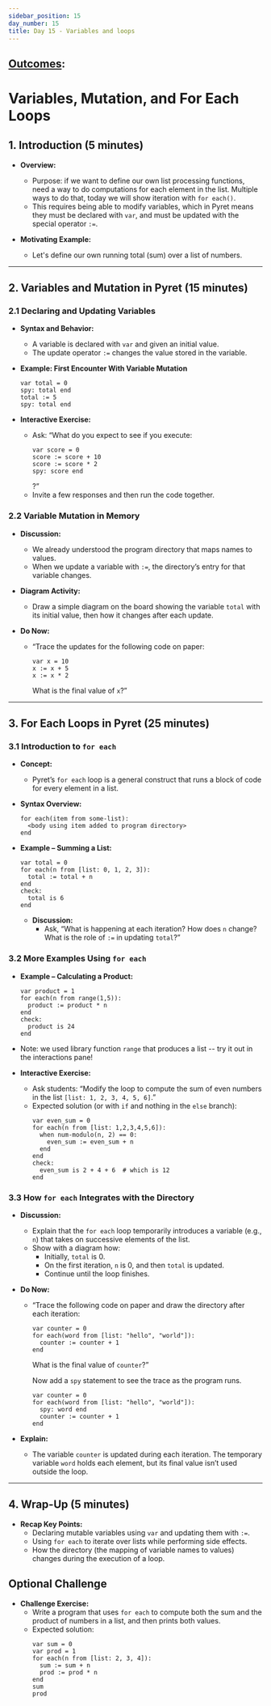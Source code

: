 ```yaml
---
sidebar_position: 15
day_number: 15
title: Day 15 - Variables and loops
---
```


## [Outcomes](../outcomes/): 


# Variables, Mutation, and For Each Loops

## 1. Introduction (5 minutes)

- **Overview:**
  - Purpose: if we want to define our own list processing functions, need a way to do computations for each element in 
    the list. Multiple ways to do that, today we will show iteration with `for each()`. 
  - This requires being able to modify variables, which in Pyret means they must
    be declared with `var`, and must be updated with the special operator `:=`.
  
- **Motivating Example:**
  - Let's define our own running total (sum) over a list of numbers.

---

## 2. Variables and Mutation in Pyret (15 minutes)

### 2.1 Declaring and Updating Variables

- **Syntax and Behavior:**
  - A variable is declared with `var` and given an initial value.
  - The update operator `:=` changes the value stored in the variable.
  
- **Example: First Encounter With Variable Mutation**

  ```pyret
  var total = 0
  spy: total end
  total := 5
  spy: total end
  ```
  
- **Interactive Exercise:**
  - Ask: “What do you expect to see if you execute:
    ```pyret
    var score = 0
    score := score + 10
    score := score * 2
    spy: score end
    ```
    ?”
  - Invite a few responses and then run the code together.

### 2.2 Variable Mutation in Memory

- **Discussion:**
  - We already understood the program directory that maps names to values.
  - When we update a variable with `:=`, the directory’s entry for that variable changes.
  
- **Diagram Activity:**
  - Draw a simple diagram on the board showing the variable `total` with its initial value, then how it changes after each update.

- **Do Now:**
  - “Trace the updates for the following code on paper:
    ```pyret
    var x = 10
    x := x + 5
    x := x * 2
    ```
    What is the final value of `x`?”

---

## 3. For Each Loops in Pyret (25 minutes)

### 3.1 Introduction to `for each`

- **Concept:**
  - Pyret’s `for each` loop is a general construct that runs a block of code for every element in a list.

- **Syntax Overview:**

  ```pyret
  for each(item from some-list):
    <body using item added to program directory>
  end
  ```
  
- **Example – Summing a List:**

  ```pyret
  var total = 0
  for each(n from [list: 0, 1, 2, 3]):
    total := total + n
  end
  check:
    total is 6
  end
  ```

  - **Discussion:**  
    - Ask, “What is happening at each iteration? How does `n` change? What is the role of `:=` in updating `total`?”

### 3.2 More Examples Using `for each`

- **Example – Calculating a Product:**

  ```pyret
  var product = 1
  for each(n from range(1,5)):
    product := product * n
  end
  check:
    product is 24
  end
  ```
- Note: we used library function `range` that produces a list -- try it out in the interactions pane!
  
- **Interactive Exercise:**
  - Ask students: “Modify the loop to compute the sum of even numbers in the list `[list: 1, 2, 3, 4, 5, 6]`.”
  - Expected solution (or with `if` and nothing in the `else` branch):
    ```pyret
    var even_sum = 0
    for each(n from [list: 1,2,3,4,5,6]):
      when num-modulo(n, 2) == 0:
        even_sum := even_sum + n
      end
    end
    check:
      even_sum is 2 + 4 + 6  # which is 12
    end
    ```

### 3.3 How `for each` Integrates with the Directory

- **Discussion:**
  - Explain that the `for each` loop temporarily introduces a variable (e.g., `n`) that takes on successive elements of the list.
  - Show with a diagram how:
    - Initially, `total` is 0.
    - On the first iteration, `n` is 0, and then `total` is updated.
    - Continue until the loop finishes.
  
- **Do Now:**
  - “Trace the following code on paper and draw the directory after each iteration:
    ```pyret
    var counter = 0
    for each(word from [list: "hello", "world"]):
      counter := counter + 1
    end
    ```
    What is the final value of `counter`?”
    
    Now add a `spy` statement to see the trace as the program runs.
    ```pyret
    var counter = 0
    for each(word from [list: "hello", "world"]):
      spy: word end
      counter := counter + 1
    end
    ```
    
    
- **Explain:**
  - The variable `counter` is updated during each iteration. The temporary
    variable `word` holds each element, but its final value isn’t used outside
    the loop.

---

## 4. Wrap-Up (5 minutes)

- **Recap Key Points:**
  - Declaring mutable variables using `var` and updating them with `:=`.
  - Using `for each` to iterate over lists while performing side effects.
  - How the directory (the mapping of variable names to values) changes during the execution of a loop.


## Optional Challenge

- **Challenge Exercise:**
  - Write a program that uses `for each` to compute both the sum and the product of numbers in a list, and then prints both values.
  - Expected solution:
    ```pyret
    var sum = 0
    var prod = 1
    for each(n from [list: 2, 3, 4]):
      sum := sum + n
      prod := prod * n
    end
    sum
    prod
    ```


